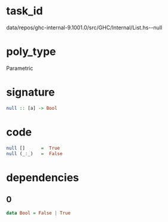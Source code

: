 
# task_id
data/repos/ghc-internal-9.1001.0/src/GHC/Internal/List.hs--null

# poly_type
Parametric

# signature
```haskell
null :: [a] -> Bool
```   

# code
```haskell
null []      =  True
null (_:_)   =  False
```

# dependencies

## 0
```haskell
data Bool = False | True
```